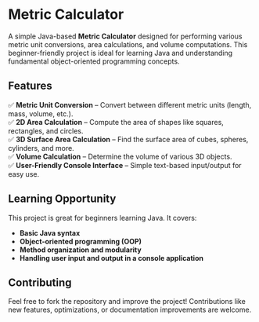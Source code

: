 # **Metric Calculator**  

A simple Java-based **Metric Calculator** designed for performing various metric unit conversions, area calculations, and volume computations. This beginner-friendly project is ideal for learning Java and understanding fundamental object-oriented programming concepts.  

## **Features**  

✅ **Metric Unit Conversion** – Convert between different metric units (length, mass, volume, etc.).  
✅ **2D Area Calculation** – Compute the area of shapes like squares, rectangles, and circles.  
✅ **3D Surface Area Calculation** – Find the surface area of cubes, spheres, cylinders, and more.  
✅ **Volume Calculation** – Determine the volume of various 3D objects.  
✅ **User-Friendly Console Interface** – Simple text-based input/output for easy use.  

## **Learning Opportunity**  

This project is great for beginners learning Java. It covers:  
- **Basic Java syntax**  
- **Object-oriented programming (OOP)**  
- **Method organization and modularity**  
- **Handling user input and output in a console application**  

## **Contributing**  

Feel free to fork the repository and improve the project! Contributions like new features, optimizations, or documentation improvements are welcome.  

